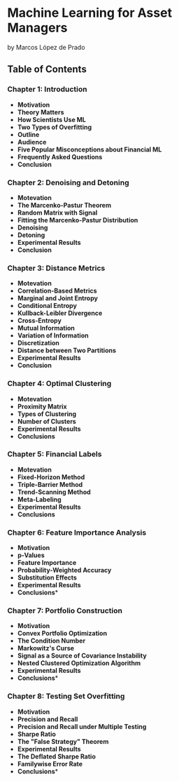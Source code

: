 # Machine Learning for Asset Managers
by Marcos López de Prado

## Table of Contents

### Chapter 1: Introduction
* **Motivation** 
* **Theory Matters** 
* **How Scientists Use ML** 
* **Two Types of Overfitting**
* **Outline**
* **Audience**
* **Five Popular Misconceptions about Financial ML**
* **Frequently Asked Questions**
* **Conclusion**

### Chapter 2: Denoising and Detoning
* **Motevation** 
* **The Marcenko-Pastur Theorem** 
* **Random Matrix with Signal** 
* **Fitting the Marcenko-Pastur Distribution** 
* **Denoising**
* **Detoning**
* **Experimental Results**
* **Conclusion**
  
### Chapter 3: Distance Metrics
* **Motevation** 
* **Correlation-Based Metrics**
* **Marginal and Joint Entropy**
* **Conditional Entropy**
* **Kullback-Leibler Divergence**
* **Cross-Entropy**
* **Mutual Information**
* **Variation of Information**
* **Discretization**
* **Distance between Two Partitions**
* **Experimental Results** 
* **Conclusion**

### Chapter 4: Optimal Clustering
* **Motevation**
* **Proximity Matrix**
* **Types of Clustering**
* **Number of Clusters**
* **Experimental Results**
* **Conclusions**
  
### Chapter 5: Financial Labels
* **Motevation**
* **Fixed-Horizon Method**
* **Triple-Barrier Method**
* **Trend-Scanning Method**
* **Meta-Labeling**
* **Experimental Results**
* **Conclusions**
  
### Chapter 6: Feature Importance Analysis
* **Motivation** 
* **p-Values** 
* **Feature Importance** 
* **Probability-Weighted Accuracy**
* **Substitution Effects**
* **Experimental Results**
* **Conclusions***

### Chapter 7: Portfolio Construction
* **Motivation** 
* **Convex Portfolio Optimization** 
* **The Condition Number** 
* **Markowitz's Curse**
* **Signal as a Source of Covariance Instability**
* **Nested Clustered Optimization Algorithm**
* **Experimental Results**
* **Conclusions***

### Chapter 8: Testing Set Overfitting
* **Motivation** 
* **Precision and Recall**
* **Precision and Recall under Multiple Testing**
* **Sharpe Ratio**
* **The "False Strategy" Theorem**
* **Experimental Results**
* **The Deflated Sharpe Ratio**
* **Familywise Error Rate**
* **Conclusions***
